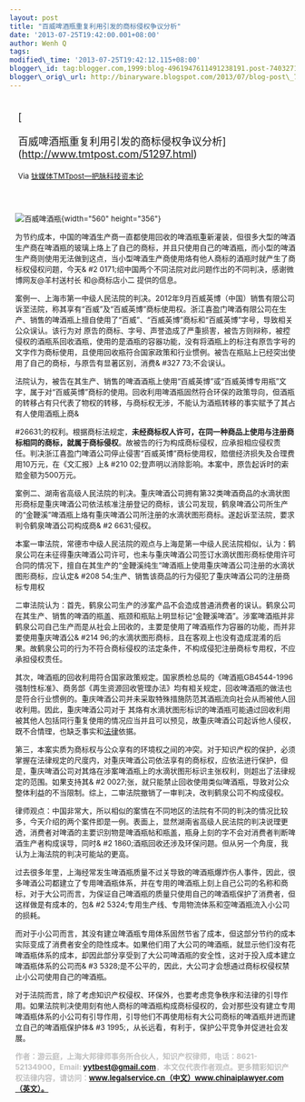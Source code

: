 ```yaml
--- 
layout: post 
title: "百威啤酒瓶重复利用引发的商标侵权争议分析" 
date: '2013-07-25T19:42:00.001+08:00' 
author: Wenh Q
tags:
modified\_time: '2013-07-25T19:42:12.115+08:00' 
blogger\_id: tag:blogger.com,1999:blog-4961947611491238191.post-7403271398546175217
blogger\_orig\_url: http://binaryware.blogspot.com/2013/07/blog-post\_7497.html
---
```

<div style="margin: 10px; padding: 5px;">

<div style="font-size: 18px;">

[

百威啤酒瓶重复利用引发的商标侵权争议分析](http://www.tmtpost.com/51297.html)

</div>

<div style="font-size: 13px;">

Via [钛媒体TMTpost—把脉科技资本论](http://www.tmtpost.com/)

</div>

</div>

<div style="font-size: 13px; padding: 15px 0 10px 10px;">

![百威啤酒瓶](http://www.tmtpost.com/wp-content/uploads/2013/07/137471500618-560x356.jpg "百威啤酒瓶"){width="560"
height="356"}

为节约成本，中国的啤酒生产商一直都使用回收的啤酒瓶重新灌装，但很多大型的啤酒生产商在啤酒瓶的玻璃上烙上了自己的商标，并且只使用自己的啤酒瓶，而小型的啤酒生产商则使用无法做到这点，当小型啤酒生产商使用烙有他人商标的酒瓶时就产生了商标权侵权问题，今天&
#2
0171;绍中国两个不同法院对此问题作出的不同判决，感谢微博网友@羊村送村长
和@商标店小二 提供的信息。



案例一、上海市第一中级人民法院的判决。2012年9月百威英博（中国）销售有限公司诉至法院，称其享有“百威”及“百威英博”商标使用权。浙江喜盈门啤酒有限公司在生产、销售的啤酒瓶上擅自使用了“百威”、“百威英博”商标和“百威英博”字号，导致相关公众误认。该行为对
原告的商标、字号、声誉造成了严重损害，被告方则辩称，被控侵权的酒瓶系回收酒瓶，使用的是酒瓶的容器功能，没有将酒瓶上的标注有原告字号的文字作为商标使用，且使用回收瓶符合国家政策和行业惯例。被告在瓶贴上已经突出使用了自己的商标，与原告有显著区别，消费&
#327
73;不会误认。

法院认为，被告在其生产、销售的啤酒酒瓶上使用“百威英博”或“百威英博专用瓶”文字，属于对“百威英博”商标的使用。回收利用啤酒瓶固然符合环保的政策导向，但酒瓶的转移占有只代表了物权的转移，与商标权无涉，不能认为酒瓶转移的事实赋予了其占有人使用酒瓶上商&

#26631;的权利。根据商标法规定，**未经商标权人许可，在同一种商品上使用与注册商标相同的商标，就属于商标侵权**。故被告的行为构成商标侵权，应承担相应侵权责任。判决浙江喜盈门啤酒公司停止侵害“百威英博”商标使用权，赔偿经济损失及合理费用10万元，在《文汇报》上&
#210
02;登声明以消除影响。本案中，原告起诉时的索赔金额为500万元。



案例二、湖南省高级人民法院的判决。重庆啤酒公司拥有第32类啤酒商品的水滴状图形商标是重庆啤酒公司依法核准注册登记的商标，该公司发现，鹤泉啤酒公司所生产的“金鞭溪”啤酒瓶上烙有重庆啤酒公司所注册的水滴状图形商标。遂起诉至法院，要求判令鹤泉啤酒公司构成商&
#2
6631;侵权。

本案一审法院，常德市中级人民法院的观点与上海是第一中级人民法院相似，认为：鹤泉公司在未征得重庆啤酒公司许可，也未与重庆啤酒公司签订水滴状图形商标使用许可合同的情况下，擅自在其生产的“金鞭溪纯生”啤酒瓶上使用重庆啤酒公司注册的水滴状图形商标，应认定&
#208
54;生产、销售该商品的行为侵犯了重庆啤酒公司的注册商标专用权

二审法院认为：首先，鹤泉公司生产的涉案产品不会造成普通消费者的误认。鹤泉公司在其生产、销售的啤酒的瓶盖、瓶颈和瓶贴上明显标记“金鞭溪啤酒”。涉案啤酒瓶并非鹤泉公司自己生产而是从社会上回收的，主要是使用了啤酒瓶作为容器的功能，而并非要使用重庆啤酒公&
#214
96;的水滴状图形商标，且在客观上也没有造成混淆的后果。故鹤泉公司的行为不符合商标侵权的法定条件，不构成侵犯注册商标专用权，不应承担侵权责任。

其次，啤酒瓶的回收利用符合国家政策规定。国家质检总局的《啤酒瓶GB4544-1996强制性标准》、商务部《再生资源回收管理办法》均有相关规定，回收啤酒瓶的做法也是符合行业惯例的。重庆啤酒公司并未采取特殊措施防范其酒瓶流向社会从而被他人回收利用。因此，重庆啤酒公司对于
其烙有水滴状图形标识的啤酒瓶可能通过回收利用被其他人包括同行重复使用的情况应当并且可以预见，故重庆啤酒公司起诉他人侵权，既不合情理，也缺乏事实和[法律](http://www.tmtpost.com/tag/%E6%B3%95%E5%BE%8B "查看 法律 中的全部文章")依据。

第三，本案实质为商标权与公众享有的环境权之间的冲突。对于知识产权的保护，必须掌握在法律规定的尺度内，对重庆啤酒公司依法享有的商标权，应依法进行保护，但是，重庆啤酒公司对其烙在涉案啤酒瓶上的水滴状图形标识主张权利，则超出了法律规定的范围。如果支持其&
#2
0027;张，就只能禁止回收使用类似啤酒瓶，导致对公众整体利益的不当限制。综上，二审法院撤销了一审判决，改判鹤泉公司不构成侵权。



律师观点：中国非常大，所以相似的案情在不同地区的法院有不同的判决的情况比较多，今天介绍的两个案件即是一例。表面上，显然湖南省高级人民法院的判决说理更透，消费者对啤酒的主要识别物是啤酒瓶帖和瓶盖，瓶身上刻的字不会对消费者判断啤酒生产者构成误导，同时&
#2
1860;酒瓶回收还涉及环保问题。但从另一个角度，我认为上海法院的判决可能站的更高。



过去很多年里，上海经常发生啤酒瓶质量不过关导致的啤酒瓶爆炸伤人事件，因此，很多啤酒公司都建立了专用啤酒瓶体系，并在专用的啤酒瓶上刻上自己公司的名称和商标，对于大公司而言，为保证自己啤酒瓶的质量只使用自己的啤酒瓶保护了消费者，但这样做是有成本的，包&
#2
5324;专用生产线、专用物流体系和空啤酒瓶流入小公司的损耗。

而对于小公司而言，其没有建立啤酒瓶专用体系固然节省了成本，但这部分节约的成本实际变成了消费者安全的隐性成本。如果他们用了大公司的啤酒瓶，就显示他们没有花啤酒瓶体系的成本，却因此部分享受到了大公司啤酒瓶的安全性，这对于投入成本建立啤酒瓶体系的公司而&
#3
5328;是不公平的，因此，大公司才会想通过商标权侵权禁止小公司使用自己的啤酒瓶。

对于法院而言，除了考虑知识产权侵权、环保外，也要考虑竞争秩序和法律的引导作用。如果法院判决使用刻有他人商标的啤酒瓶构成商标侵权的，会对那些没有建立专用啤酒瓶体系的小公司有引导作用，引导他们不再使用标有大公司商标的啤酒瓶并进而建立自己的啤酒瓶保护体&
#3
1995;，从长远看，有利于，保护公平竞争并促进社会发展。



**<span
style="color: silver;">作者：游云庭，上海大邦律师事务所合伙人，知识产权律师，电话：8621-52134900，Email:
yytbest@gmail.com，本文仅代表作者观点。更多精彩知识产权法律内容，请访问：www.legalservice.cn（中文）www.chinaiplawyer.com（英文）。</span>**

</div>
